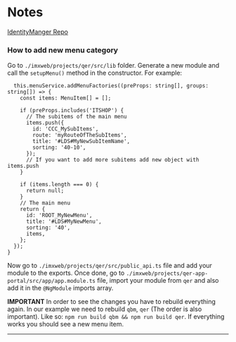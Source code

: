 # Notes
[IdentityManger Repo](https://github.com/OneIdentity/IdentityManager.Imx)

### How to add new menu category

Go to ``./imxweb/projects/qer/src/lib`` folder. Generate a new module and call the ``setupMenu()`` method in the constructor. For example:

  ```private setupMenu(): void {
    this.menuService.addMenuFactories((preProps: string[], groups: string[]) => {
      const items: MenuItem[] = [];

      if (preProps.includes('ITSHOP') {
        // The subitems of the main menu
        items.push({
          id: 'CCC_MySubItems',
          route: 'myRouteOfTheSubItems',
          title: '#LDS#MyNewSubItemName',
          sorting: '40-10',
        });
        // If you want to add more subitems add new object with items.push
      }

      if (items.length === 0) {
        return null;
      }
      // The main menu
      return {
        id: 'ROOT_MyNewMenu',
        title: '#LDS#MyNewMenu',
        sorting: '40',
        items,
      };
    });
  }

  ```

Now go to ``./imxweb/projects/qer/src/public_api.ts`` file and add your module to the exports. Once done, go to ``./imxweb/projects/qer-app-portal/src/app/app.module.ts`` file, import your module from ``qer`` and also add it in the ``@NgModule`` imports array. 
  
**IMPORTANT** 
In order to see the changes you have to rebuild everything again. In our example we need to rebuild ``qbm``, ``qer`` (The order is also important). Like so: ``npm run build qbm && npm run build qer``. If everything works you should see a new menu item. 

---